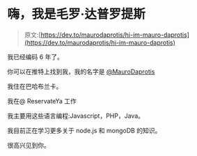# 嗨，我是毛罗·达普罗提斯

> 原文:[https://dev.to/maurodaprotis/hi-im-mauro-daprotis](https://dev.to/maurodaprotis/hi-im-mauro-daprotis)

我已经编码 6 年了。

你可以在推特上找到我，我的名字是 [@MauroDaprotis](https://twitter.com/MauroDaprotis)

我住在巴哈布兰卡。

我在@ ReservateYa 工作

我主要用这些语言编程:Javascript，PHP，Java。

我目前正在学习更多关于 node.js 和 mongoDB 的知识。

很高兴见到你。
